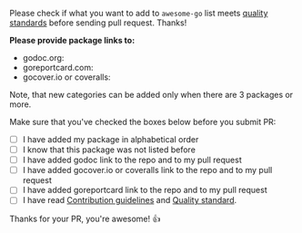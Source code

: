 Please check if what you want to add to `awesome-go` list meets [quality standards](https://github.com/avelino/awesome-go/blob/master/CONTRIBUTING.md#quality-standard) before sending pull request. Thanks!

**Please provide package links to:**
- godoc.org: 
- goreportcard.com: 
- gocover.io or coveralls: 


Note, that new categories can be added only when there are 3 packages or more.

Make sure that you've checked the boxes below before you submit PR:
- [ ] I have added my package in alphabetical order
- [ ] I know that this package was not listed before
- [ ] I have added godoc link to the repo and to my pull request
- [ ] I have added gocover.io or coveralls link to the repo and to my pull request
- [ ] I have added goreportcard link to the repo and to my pull request
- [ ] I have read [Contribution guidelines](https://github.com/avelino/awesome-go/blob/master/CONTRIBUTING.md#contribution-guidelines) and [Quality standard](https://github.com/avelino/awesome-go/blob/master/CONTRIBUTING.md#quality-standard).

Thanks for your PR, you're awesome! :+1:
